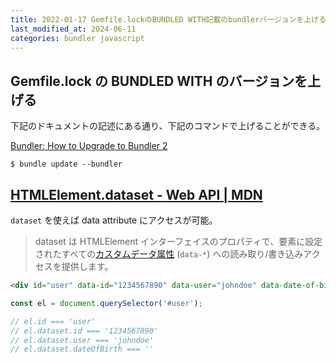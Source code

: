 ```yaml
---
title: 2022-01-17 Gemfile.lockのBUNDLED WITH記載のbundlerバージョンを上げる / HTMLElement.dataset
last_modified_at: 2024-06-11
categories: bundler javascript
---
```


## Gemfile.lock の BUNDLED WITH のバージョンを上げる

下記のドキュメントの記述にある通り、下記のコマンドで上げることができる。

[Bundler: How to Upgrade to Bundler 2](https://bundler.io/guides/bundler_2_upgrade.html)

```console
$ bundle update --bundler
```

## [HTMLElement.dataset - Web API | MDN](https://developer.mozilla.org/ja/docs/Web/API/HTMLElement/dataset)

`dataset` を使えば data attribute にアクセスが可能。

> dataset は HTMLElement インターフェイスのプロパティで、要素に設定されたすべての[カスタムデータ属性](https://developer.mozilla.org/ja/docs/Web/HTML/Global_attributes#attr-data-*) (`data-*`) への読み取り/書き込みアクセスを提供します。 

```html
<div id="user" data-id="1234567890" data-user="johndoe" data-date-of-birth>John Doe</div>
```

```js
const el = document.querySelector('#user');

// el.id === 'user'
// el.dataset.id === '1234567890'
// el.dataset.user === 'johndoe'
// el.dataset.dateOfBirth === ''
```
